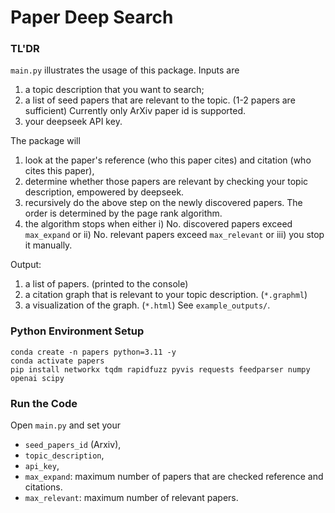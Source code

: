 # Paper Deep Search
### TL'DR
`main.py` illustrates the usage of this package. Inputs are 
1) a topic description that you want to search;
2) a list of seed papers that are relevant to the topic. (1-2 papers are sufficient) Currently only ArXiv paper id is supported.
3) your deepseek API key.

The package will 
1) look at the paper's reference (who this paper cites) and citation (who cites this paper), 
2) determine whether those papers are relevant by checking your topic description, empowered by deepseek.
3) recursively do the above step on the newly discovered papers. The order is determined by the page rank algorithm.
4) the algorithm stops when either i) No. discovered papers exceed `max_expand` or ii) No. relevant papers exceed `max_relevant` or iii) you stop it manually.

Output:
1) a list of papers. (printed to the console)
2) a citation graph that is relevant to your topic description. (`*.graphml`)
3) a visualization of the graph. (`*.html`)
See `example_outputs/`.

### Python Environment Setup
```
conda create -n papers python=3.11 -y
conda activate papers
pip install networkx tqdm rapidfuzz pyvis requests feedparser numpy openai scipy
```

### Run the Code
Open `main.py` and set your 
* `seed_papers_id` (Arxiv), 
* `topic_description`, 
* `api_key`, 
* `max_expand`: maximum number of papers that are checked reference and citations.
* `max_relevant`: maximum number of relevant papers.